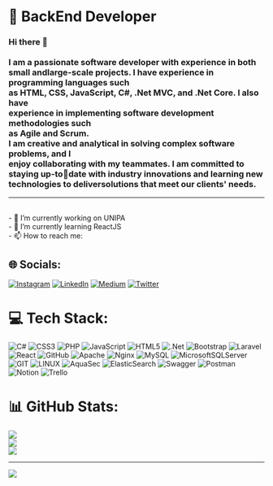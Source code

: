 # 💫 BackEnd Developer
### Hi there 👋<br><br>I am a passionate software developer with experience in both small andlarge-scale projects. I have experience in programming languages such<br>as HTML, CSS, JavaScript, C#, .Net MVC, and .Net Core. I also have<br>experience in implementing software development methodologies such<br>as Agile and Scrum.<br>I am creative and analytical in solving complex software problems, and I<br>enjoy collaborating with my teammates. I am committed to staying up-todate with industry innovations and learning new technologies to deliversolutions that meet our clients' needs.<br>
---
<br>- 🔭 I’m currently working on UNIPA<br>- 🌱 I’m currently learning ReactJS<br>- 📫 How to reach me:


## 🌐 Socials:
[![Instagram](https://img.shields.io/badge/Instagram-%23E4405F.svg?logo=Instagram&logoColor=white)](https://instagram.com/busracetinellii) [![LinkedIn](https://img.shields.io/badge/LinkedIn-%230077B5.svg?logo=linkedin&logoColor=white)](https://linkedin.com/in/busracetinellii) [![Medium](https://img.shields.io/badge/Medium-12100E?logo=medium&logoColor=white)](https://medium.com/@busracetinelli) [![Twitter](https://img.shields.io/badge/Twitter-%231DA1F2.svg?logo=Twitter&logoColor=white)](https://twitter.com/busracetinellii) 

# 💻 Tech Stack:
![C#](https://img.shields.io/badge/c%23-%23239120.svg?style=for-the-badge&logo=c-sharp&logoColor=white) ![CSS3](https://img.shields.io/badge/css3-%231572B6.svg?style=for-the-badge&logo=css3&logoColor=white) ![PHP](https://img.shields.io/badge/php-%23777BB4.svg?style=for-the-badge&logo=php&logoColor=white) ![JavaScript](https://img.shields.io/badge/javascript-%23323330.svg?style=for-the-badge&logo=javascript&logoColor=%23F7DF1E) ![HTML5](https://img.shields.io/badge/html5-%23E34F26.svg?style=for-the-badge&logo=html5&logoColor=white) ![.Net](https://img.shields.io/badge/.NET-5C2D91?style=for-the-badge&logo=.net&logoColor=white) ![Bootstrap](https://img.shields.io/badge/bootstrap-%23563D7C.svg?style=for-the-badge&logo=bootstrap&logoColor=white) ![Laravel](https://img.shields.io/badge/laravel-%23FF2D20.svg?style=for-the-badge&logo=laravel&logoColor=white) ![React](https://img.shields.io/badge/react-%2320232a.svg?style=for-the-badge&logo=react&logoColor=%2361DAFB) ![GitHub](https://img.shields.io/badge/GitHub-%23121011.svg?style=for-the-badge&logo=github&logoColor=white) ![Apache](https://img.shields.io/badge/apache-%23D42029.svg?style=for-the-badge&logo=apache&logoColor=white) ![Nginx](https://img.shields.io/badge/nginx-%23009639.svg?style=for-the-badge&logo=nginx&logoColor=white) ![MySQL](https://img.shields.io/badge/mysql-%2300f.svg?style=for-the-badge&logo=mysql&logoColor=white) ![MicrosoftSQLServer](https://img.shields.io/badge/Microsoft%20SQL%20Sever-CC2927?style=for-the-badge&logo=microsoft%20sql%20server&logoColor=white) ![GIT](https://img.shields.io/badge/Git-fc6d26?style=for-the-badge&logo=git&logoColor=white) ![LINUX](https://img.shields.io/badge/Linux-FCC624?style=for-the-badge&logo=linux&logoColor=black) ![AquaSec](https://img.shields.io/badge/aqua-%231904DA.svg?style=for-the-badge&logo=aqua&logoColor=#0018A8) ![ElasticSearch](https://img.shields.io/badge/-ElasticSearch-005571?style=for-the-badge&logo=elasticsearch) ![Swagger](https://img.shields.io/badge/-Swagger-%23Clojure?style=for-the-badge&logo=swagger&logoColor=white) ![Postman](https://img.shields.io/badge/Postman-FF6C37?style=for-the-badge&logo=postman&logoColor=white) ![Notion](https://img.shields.io/badge/Notion-%23000000.svg?style=for-the-badge&logo=notion&logoColor=white) ![Trello](https://img.shields.io/badge/Trello-%23026AA7.svg?style=for-the-badge&logo=Trello&logoColor=white)
# 📊 GitHub Stats:
![](https://github-readme-stats.vercel.app/api?username=busracetinelli&theme=dark&hide_border=false&include_all_commits=false&count_private=false)<br/>
![](https://github-readme-streak-stats.herokuapp.com/?user=busracetinelli&theme=dark&hide_border=false)<br/>
![](https://github-readme-stats.vercel.app/api/top-langs/?username=busracetinelli&theme=dark&hide_border=false&include_all_commits=false&count_private=false&layout=compact)

---
[![](https://visitcount.itsvg.in/api?id=busracetinelli&icon=0&color=0)](https://visitcount.itsvg.in)

<!-- Proudly created with GPRM ( https://gprm.itsvg.in ) -->
